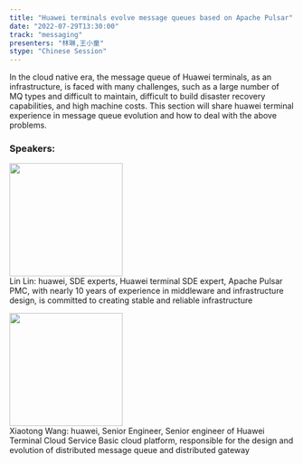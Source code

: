 ```yaml
---
title: "Huawei terminals evolve message queues based on Apache Pulsar"
date: "2022-07-29T13:30:00"
track: "messaging"
presenters: "林琳,王小童"
stype: "Chinese Session"
---
```

In the cloud native era, the message queue of Huawei terminals, as an infrastructure, is faced with many challenges, such as a large number of MQ types and difficult to maintain, difficult to build disaster recovery capabilities, and high machine costs. This section will share huawei terminal experience in message queue evolution and how to deal with the above problems.
 ### Speakers: 
 <img src="images/speaker/1139.png" width="200" /><br>Lin Lin: huawei, SDE experts, Huawei terminal SDE expert, Apache Pulsar PMC, with nearly 10 years of experience in middleware and infrastructure design, is committed to creating stable and reliable infrastructure

 <img src="images/speaker/1139_2.png" width="200" /><br>Xiaotong Wang: huawei, Senior Engineer, Senior engineer of Huawei Terminal Cloud Service Basic cloud platform, responsible for the design and evolution of distributed message queue and distributed gateway

 